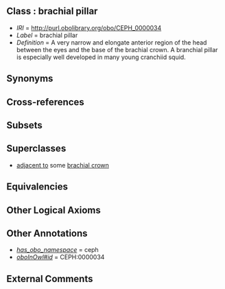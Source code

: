 
## Class : brachial pillar

 * *IRI* = http://purl.obolibrary.org/obo/CEPH_0000034
 * *Label* = brachial pillar
 * *Definition* = A very narrow and elongate anterior region of the head between the eyes and the base of the brachial crown. A branchial pillar is especially well developed in many young cranchiid squid.

## Synonyms


## Cross-references


## Subsets


## Superclasses

 * [adjacent to](../../ceph#adjacent/to/ceph#adjacent_to.md) some [brachial crown](../../CEPH/29/CEPH_0000029.md)

## Equivalencies


## Other Logical Axioms


## Other Annotations

 * *[has_obo_namespace](../../ce/oboInOwl#hasOBONamespace.md)* = ceph
 * *[oboInOwl#id](../../id/oboInOwl#id.md)* = CEPH:0000034

## External Comments

